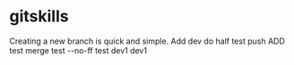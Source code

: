 # gitskills
Creating a new branch is quick and simple.
Add
dev do half
test push
ADD test
merge test
--no-ff test
dev1
dev1
